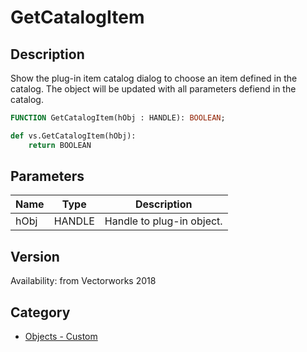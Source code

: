 # GetCatalogItem

## Description
Show the plug-in item catalog dialog to choose an item defined in the catalog. The object will be updated with all parameters defiend in the catalog.

```pascal
FUNCTION GetCatalogItem(hObj : HANDLE): BOOLEAN;
```

```python
def vs.GetCatalogItem(hObj):
    return BOOLEAN
```

## Parameters
|Name|Type|Description|
|---|---|---|
|hObj|HANDLE|Handle to plug-in object.|

## Version
Availability: from Vectorworks 2018

## Category
* [Objects - Custom](../Categories/Objects%20-%20Custom.md)
